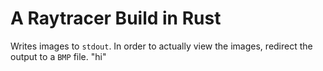 # A Raytracer Build in Rust

Writes images to `stdout`. In order to actually view the images, redirect the output to a `BMP` file.
"hi" 
